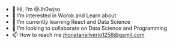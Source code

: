 - 👋 Hi, I’m @Jh0wjso
- 👀 I’m interested in Worok and Learn about 
- 🌱 I’m currently learning React and Data Science
- 💞️ I’m looking to collaborate on Data Science and Programming
- 📫 How to reach me jhonatansilverio1258@gamil.com

<!---
Jh0wjso/Jh0wjso is a ✨ special ✨ repository because its `README.md` (this file) appears on your GitHub profile.
You can click the Preview link to take a look at your changes.
--->
